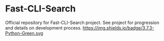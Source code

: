 # Fast-CLI-Search
Official repository for Fast-CLI-Search project.
See project for progression and details on development process.
https://img.shields.io/badge/3.7.3-Python-Green.svg
